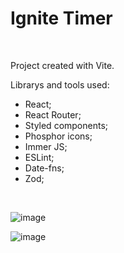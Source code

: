 # Ignite Timer
<br/>

<p>Project created with Vite.</p>

Librarys and tools used: 
- React;
- React Router;
- Styled components; 
- Phosphor icons;
- Immer JS;
- ESLint;
- Date-fns;
- Zod;

<br/>

![image](https://user-images.githubusercontent.com/86474551/187252246-78411333-038e-4d4d-9ff5-157177c4a0bc.png)

![image](https://user-images.githubusercontent.com/86474551/187739257-517b99f0-477a-4503-9d2d-b90557248ddc.png)

